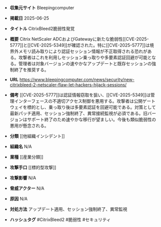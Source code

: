 - **収集元サイト**
Bleepingcomputer

- **掲載日**
2025-06-25

- **タイトル**
CitrixBleed2脆弱性発覚

- **概要**
Citrix NetScaler ADCおよびGatewayに新たな脆弱性[[CVE-2025-5777]]と[[CVE-2025-5349]]が確認された。特に[[CVE-2025-5777]]は境界外メモリ読み取りにより認証セッション情報が不正取得される恐れがある。攻撃者はこれを利用しセッション乗っ取りや多要素認証回避が可能となる。管理者は対象バージョンの速やかなアップデートと既存セッションの強制終了を推奨する。

- **URL**
https://www.bleepingcomputer.com/news/security/new-citrixbleed-2-netscaler-flaw-let-hackers-hijack-sessions/

- **備考**
[[CVE-2025-5777]]は認証情報窃取を狙い、[[CVE-2025-5349]]は管理インターフェースの不適切アクセス制御を悪用する。攻撃者は公開ゲートウェイを標的とし、乗っ取り後は多要素認証を回避可能である。対策として最新パッチ適用、セッション強制終了、異常接続監視が必須である。旧バージョンはサポート終了のため速やかな移行が望ましい。今後も類似脆弱性の悪用が懸念される。

- **分類**
[[他組織インシデント]]

- **組織名**
N/A

- **業種**
[[産業分類]]

- **攻撃手口**
[[標的型攻撃]]

- **攻撃影響**
N/A

- **脅威アクター**
N/A

- **原因**
N/A

- **対処方法**
アップデート適用、セッション強制終了、異常監視

- **ハッシュタグ**
#CitrixBleed2 #脆弱性 #セキュリティ
